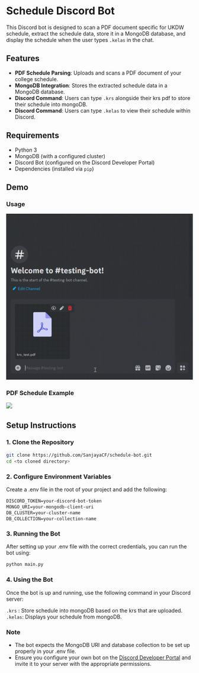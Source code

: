 # Schedule Discord Bot

This Discord bot is designed to scan a PDF document specific for UKDW schedule, extract the schedule data, store it in a MongoDB database, and display the schedule when the user types `.kelas` in the chat.

## Features

- **PDF Schedule Parsing**: Uploads and scans a PDF document of your college schedule.
- **MongoDB Integration**: Stores the extracted schedule data in a MongoDB database.
- **Discord Command**: Users can type `.krs` alongside their krs pdf to store their schedule into mongoDB.
- **Discord Command**: Users can type `.kelas` to view their schedule within Discord.

## Requirements

- Python 3
- MongoDB (with a configured cluster)
- Discord Bot (configured on the Discord Developer Portal)
- Dependencies (installed via `pip`)

## Demo
### Usage
![](https://github.com/SanjayaCF/schedule-bot/blob/main/illustration/testing.gif)

### PDF Schedule Example
<img src="https://github.com/favicon.ico](https://github.com/SanjayaCF/schedule-bot/blob/main/illustration/krs_example.png" width="48">

## Setup Instructions

### 1. Clone the Repository

```bash
git clone https://github.com/SanjayaCF/schedule-bot.git
cd <to cloned directory>
```

### 2. Configure Environment Variables
Create a .env file in the root of your project and add the following:
```env
DISCORD_TOKEN=your-discord-bot-token
MONGO_URI=your-mongodb-client-uri
DB_CLUSTER=your-cluster-name
DB_COLLECTION=your-collection-name
```

### 3.  Running the Bot
After setting up your .env file with the correct credentials, you can run the bot using:
```bash
python main.py
```

### 4. Using the Bot
Once the bot is up and running, use the following command in your Discord server:

`.krs`  : Store schedule into mongoDB based on the krs that are uploaded.</br>
`.kelas`: Displays your schedule from mongoDB.

### Note
- The bot expects the MongoDB URI and database collection to be set up properly in your .env file.
- Ensure you configure your own bot on the [Discord Developer Portal](https://discord.com/developers/applications) and invite it to your server with the appropriate permissions.
